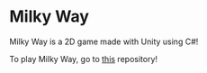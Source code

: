# Milky Way

Milky Way is a 2D game made with Unity using C#!

To play Milky Way, go to [this](https://github.com/xyntechx/MilkyWay-Play) repository!
